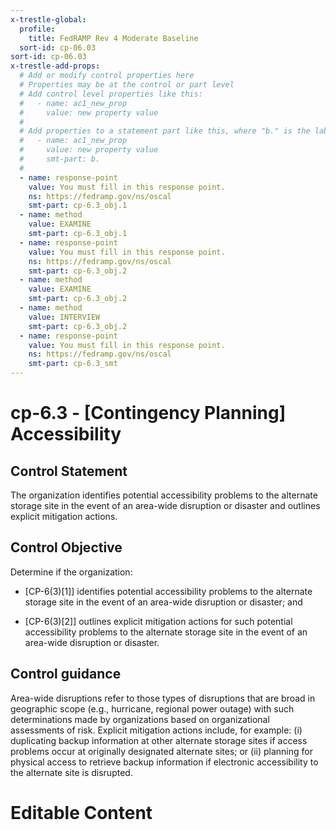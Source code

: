 ```yaml
---
x-trestle-global:
  profile:
    title: FedRAMP Rev 4 Moderate Baseline
  sort-id: cp-06.03
sort-id: cp-06.03
x-trestle-add-props:
  # Add or modify control properties here
  # Properties may be at the control or part level
  # Add control level properties like this:
  #   - name: ac1_new_prop
  #     value: new property value
  #
  # Add properties to a statement part like this, where "b." is the label of the target statement part
  #   - name: ac1_new_prop
  #     value: new property value
  #     smt-part: b.
  #
  - name: response-point
    value: You must fill in this response point.
    ns: https://fedramp.gov/ns/oscal
    smt-part: cp-6.3_obj.1
  - name: method
    value: EXAMINE
    smt-part: cp-6.3_obj.1
  - name: response-point
    value: You must fill in this response point.
    ns: https://fedramp.gov/ns/oscal
    smt-part: cp-6.3_obj.2
  - name: method
    value: EXAMINE
    smt-part: cp-6.3_obj.2
  - name: method
    value: INTERVIEW
    smt-part: cp-6.3_obj.2
  - name: response-point
    value: You must fill in this response point.
    ns: https://fedramp.gov/ns/oscal
    smt-part: cp-6.3_smt
---
```


# cp-6.3 - \[Contingency Planning\] Accessibility

## Control Statement

The organization identifies potential accessibility problems to the alternate storage site in the event of an area-wide disruption or disaster and outlines explicit mitigation actions.

## Control Objective

Determine if the organization:

- \[CP-6(3)[1]\] identifies potential accessibility problems to the alternate storage site in the event of an area-wide disruption or disaster; and

- \[CP-6(3)[2]\] outlines explicit mitigation actions for such potential accessibility problems to the alternate storage site in the event of an area-wide disruption or disaster.

## Control guidance

Area-wide disruptions refer to those types of disruptions that are broad in geographic scope (e.g., hurricane, regional power outage) with such determinations made by organizations based on organizational assessments of risk. Explicit mitigation actions include, for example: (i) duplicating backup information at other alternate storage sites if access problems occur at originally designated alternate sites; or (ii) planning for physical access to retrieve backup information if electronic accessibility to the alternate site is disrupted.

# Editable Content

<!-- Make additions and edits below -->
<!-- The above represents the contents of the control as received by the profile, prior to additions. -->
<!-- If the profile makes additions to the control, they will appear below. -->
<!-- The above markdown may not be edited but you may edit the content below, and/or introduce new additions to be made by the profile. -->
<!-- If there is a yaml header at the top, parameter values may be edited. Use --set-parameters to incorporate the changes during assembly. -->
<!-- The content here will then replace what is in the profile for this control, after running profile-assemble. -->
<!-- The added parts in the profile for this control are below.  You may edit them and/or add new ones. -->
<!-- Each addition must have a heading either of the form ## Control my_addition_name -->
<!-- or ## Part a. (where the a. refers to one of the control statement labels.) -->
<!-- "## Control" parts are new parts added after the statement part. -->
<!-- "## Part" parts are new parts added into the top-level statement part with that label. -->
<!-- Subparts may be added with nested hash levels of the form ### My Subpart Name -->
<!-- underneath the parent ## Control or ## Part being added -->
<!-- See https://ibm.github.io/compliance-trestle/tutorials/ssp_profile_catalog_authoring/ssp_profile_catalog_authoring for guidance. -->
